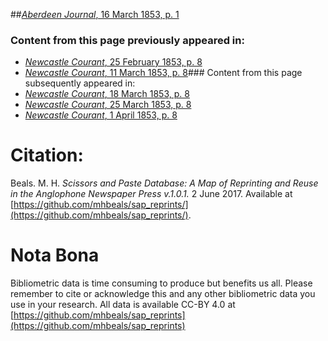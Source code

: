 ##[*Aberdeen Journal*, 16 March 1853, p. 1](https://mhbeals.github.io/sap_html/Aberdeen-Journal/Aberdeen-Journal-16-March-1853-p-1)

### Content from this page previously appeared in:
+ [*Newcastle Courant*, 25 February 1853, p. 8](https://mhbeals.github.io/sap_html/Newcastle-Courant/Newcastle-Courant-25-February-1853-p-8)
+ [*Newcastle Courant*, 11 March 1853, p. 8](https://mhbeals.github.io/sap_html/Newcastle-Courant/Newcastle-Courant-11-March-1853-p-8)### Content from this page subsequently appeared in:
+ [*Newcastle Courant*, 18 March 1853, p. 8](https://mhbeals.github.io/sap_html/Newcastle-Courant/Newcastle-Courant-18-March-1853-p-8)
+ [*Newcastle Courant*, 25 March 1853, p. 8](https://mhbeals.github.io/sap_html/Newcastle-Courant/Newcastle-Courant-25-March-1853-p-8)
+ [*Newcastle Courant*, 1 April 1853, p. 8](https://mhbeals.github.io/sap_html/Newcastle-Courant/Newcastle-Courant-1-April-1853-p-8)
                    
# Citation: 

Beals. M. H. *Scissors and Paste Database: A Map of Reprinting and Reuse in the Anglophone Newspaper Press v.1.0.1.* 2 June 2017. Available at [https://github.com/mhbeals/sap_reprints/](https://github.com/mhbeals/sap_reprints/). 
                    
# Nota Bona

Bibliometric data is time consuming to produce but benefits us all. Please remember to cite or acknowledge this and any other bibliometric data you use in your research. All data is available CC-BY 4.0 at [https://github.com/mhbeals/sap_reprints](https://github.com/mhbeals/sap_reprints)